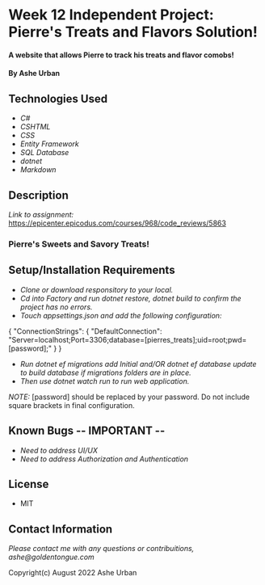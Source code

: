# Week 12 Independent Project: Pierre's Treats and Flavors Solution!

#### A website that allows Pierre to track his treats and flavor comobs!

#### By Ashe Urban

## Technologies Used

* _C#_
* _CSHTML_
* _CSS_
* _Entity Framework_
* _SQL Database_
* _dotnet_
* _Markdown_

## Description


<!-- * _List of all Engineers._
* _List of all Machines._
* _Engineer Details including Machines they work on._
* _Machine Details including Engineers that work on them._
* _Add new Engineers._
* _Add new Machines._
* _Add and Delete Machines from Engineers._
* _Add and Delete Engineers from Machines._ -->

_Link to assignment:_ https://epicenter.epicodus.com/courses/968/code_reviews/5863

### Pierre's Sweets and Savory Treats!

<!-- _You must follow the naming conventions for your project. Projects that do not follow these conventions will not be reviewed and will be returned not passing._

_Use your first name and last name to name your database in the following way:_

_Production Database:_ first_last
_Main Project Folder:_ Factory -->

## Setup/Installation Requirements

* _Clone or download responsitory to your local._
* _Cd into Factory and run dotnet restore, dotnet build to confirm the project has no errors._
* _Touch appsettings.json and add the following configuration:_

{
  "ConnectionStrings": {
      "DefaultConnection": "Server=localhost;Port=3306;database=[pierres_treats];uid=root;pwd=[password];"
  }
}

* _Run dotnet ef migrations add Initial and/OR dotnet ef database update to build database if migrations folders are in place._
* _Then use dotnet watch run to run web application._

_NOTE:_ [password] should be replaced by your password. Do not include square brackets in final configuration.

## Known Bugs -- IMPORTANT --

* _Need to address UI/UX_
* _Need to address Authorization and Authentication_

## License

* MIT

## Contact Information

_Please contact me with any questions or contribuitions, ashe@goldentongue.com_

Copyright(c) August 2022 Ashe Urban